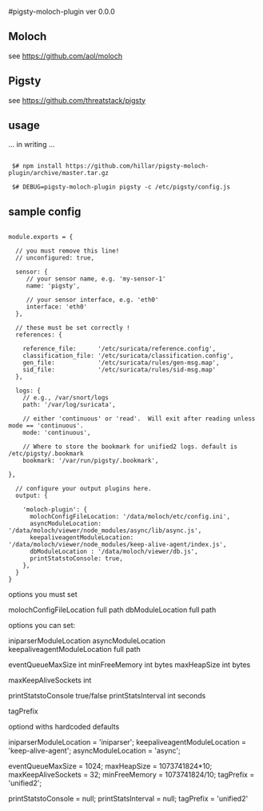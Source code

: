 #pigsty-moloch-plugin ver 0.0.0

## Moloch

see https://github.com/aol/moloch

## Pigsty

see https://github.com/threatstack/pigsty

## usage 

... in writing ...

```
 
 $# npm install https://github.com/hillar/pigsty-moloch-plugin/archive/master.tar.gz

 $# DEBUG=pigsty-moloch-plugin pigsty -c /etc/pigsty/config.js

 ```

## sample config

```

module.exports = {

  // you must remove this line!
  // unconfigured: true, 

  sensor: {
     // your sensor name, e.g. 'my-sensor-1' 
     name: 'pigsty',

     // your sensor interface, e.g. 'eth0'
     interface: 'eth0'
  },

  // these must be set correctly !
  references: {

    reference_file:      '/etc/suricata/reference.config',
    classification_file: '/etc/suricata/classification.config',
    gen_file:            '/etc/suricata/rules/gen-msg.map',
    sid_file:            '/etc/suricata/rules/sid-msg.map'
  },

  logs: {
    // e.g., /var/snort/logs
    path: '/var/log/suricata',

    // either 'continuous' or 'read'.  Will exit after reading unless mode == 'continuous'.
    mode: 'continuous', 

    // Where to store the bookmark for unified2 logs. default is /etc/pigsty/.bookmark
    bookmark: '/var/run/pigsty/.bookmark',

},

  // configure your output plugins here.
  output: {
  
    'moloch-plugin': {
      molochConfigFileLocation: '/data/moloch/etc/config.ini',
      asyncModuleLocation: '/data/moloch/viewer/node_modules/async/lib/async.js',
      keepaliveagentModuleLocation: '/data/moloch/viewer/node_modules/keep-alive-agent/index.js',
      dbModuleLocation : '/data/moloch/viewer/db.js',  
      printStatstoConsole: true,
    },
  } 
}

```

options you must set

molochConfigFileLocation full path
dbModuleLocation full path


options you can set:

iniparserModuleLocation
asyncModuleLocation
keepaliveagentModuleLocation full path

eventQueueMaxSize int 
minFreeMemory int bytes
maxHeapSize int bytes

maxKeepAliveSockets int

printStatstoConsole true/false
printStatsInterval int seconds

tagPrefix


optiond withs hardcoded defaults

iniparserModuleLocation = 'iniparser';
keepaliveagentModuleLocation = 'keep-alive-agent';
asyncModuleLocation = 'async';

eventQueueMaxSize = 1024;
maxHeapSize = 1073741824*10;
maxKeepAliveSockets = 32;
minFreeMemory = 1073741824/10;
tagPrefix = 'unified2';

printStatstoConsole = null;
printStatsInterval = null;
tagPrefix = 'unified2'

  